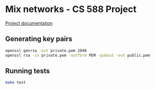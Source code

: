 # Mix networks - CS 588 Project

[Project documentation](https://docs.google.com/document/d/1DW5OnHH5xCbAnnPUICl4LapEKzsGJL_2hQ4sDW-LiB8/edit)

## Generating key pairs

```bash
openssl genrsa -out private.pem 2048
openssl rsa -in private.pem -outform PEM -pubout -out public.pem
```

## Running tests

```bash
make test
```
